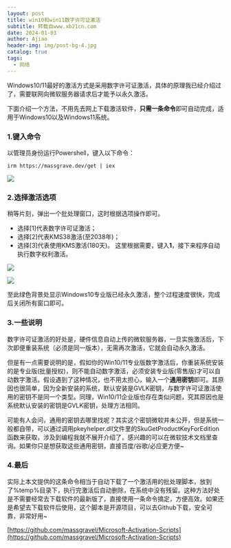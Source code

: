 ```yaml
---
layout: post
title: win10和win11数字许可证激活
subtitle: 转载自www.xb21cn.com
date: 2024-01-03
author: Ajiao
header-img: img/post-bg-4.jpg
catalog: true
tags:
  - 网络
---
```

Windows10/11最好的激活方式是采用数字许可证激活，具体的原理我已经介绍过了，需要联网向微软服务器请求后才能予以永久激活。

下面介绍一个方法，不用先去网上下载激活软件，**只需一条命令**即可自动完成，适用于Windows10以及Windows11系统。
### 1.键入命令

以管理员身份运行Powershell，键入以下命令：

`irm https://massgrave.dev/get | iex`

[![](https://www.xb21cn.com/wp-content/uploads/2022/12/%E5%BE%AE%E4%BF%A1%E5%9B%BE%E7%89%87_20221205091033.png)](https://www.xb21cn.com/wp-content/uploads/2022/12/%E5%BE%AE%E4%BF%A1%E5%9B%BE%E7%89%87_20221205091033.png)

### 2.选择激活选项

稍等片刻，弹出一个批处理窗口，这时根据选项操作即可。
- 选择[1]代表数字许可证激活；
- 选择[2]代表KMS38激活(至2038年)；
- 选择[3]代表使用KMS激活(180天)。
这里根据需要，键入**1**，接下来程序自动执行数字权利激活。

[![](https://www.xb21cn.com/wp-content/uploads/2022/12/%E5%BE%AE%E4%BF%A1%E5%9B%BE%E7%89%87_20221205091116.png)](https://www.xb21cn.com/wp-content/uploads/2022/12/%E5%BE%AE%E4%BF%A1%E5%9B%BE%E7%89%87_20221205091116.png)

[![](https://www.xb21cn.com/wp-content/uploads/2022/12/%E5%BE%AE%E4%BF%A1%E5%9B%BE%E7%89%87_20221205091139.png)](https://www.xb21cn.com/wp-content/uploads/2022/12/%E5%BE%AE%E4%BF%A1%E5%9B%BE%E7%89%87_20221205091139.png)

至此绿色背景处显示Windows10专业版已经永久激活，整个过程速度很快，完成后关闭所有窗口即可。
### 3.一些说明

数字许可证激活的好处是，硬件信息自动上传的微软服务器，一旦实施激活后，下次即便重装系统（必须是同一版本），无需再次激活，它就会自动永久激活。

但是有一点需要说明的是，假如你的Win10/11专业版数字激活后，你重装系统安装的是专业版(批量授权)，则不能自动数字激活，必须安装专业版(零售版)才可以自动数字激活。假设遇到了这种情况，也不用太担心，输入一个**通用密钥**即可。其原因也很简单，因为全新安装的系统，默认安装是GVLK密钥，与数字许可证激活使用的密钥不是同一个类型。同理，Win10/11企业版也存在类似问题，究其原因也是系统默认安装的密钥是GVLK密钥，处理方法相同。

可能有人会问，通用的密钥去哪里找呢？其实这个密钥微软并未公开，但是系统一般都自带，可以通过调用pkeyhelper.dll文件里的SkuGetProductKeyForEdition函数来获取，涉及到编程我就不展开介绍了，感兴趣的可以在微软技术文档里查询。如果你只是想获取这些通用密钥，直接百度/谷歌/必应更方便~

### 4.最后

实际上本文提供的这条命令相当于自动下载了一个激活用的批处理脚本，放到了%temp%目录下，执行完激活后自动删除，在系统中没有残留。这种方法好处是不需要经常去下载软件的最新版了，直接使用一条命令搞定，方便高效。如果还是希望去下载软件后使用，这个脚本是开源项目，可以去Github下载，安全可靠，非常好用~

[https://github.com/massgravel/Microsoft-Activation-Scripts](https://github.com/massgravel/Microsoft-Activation-Scripts)